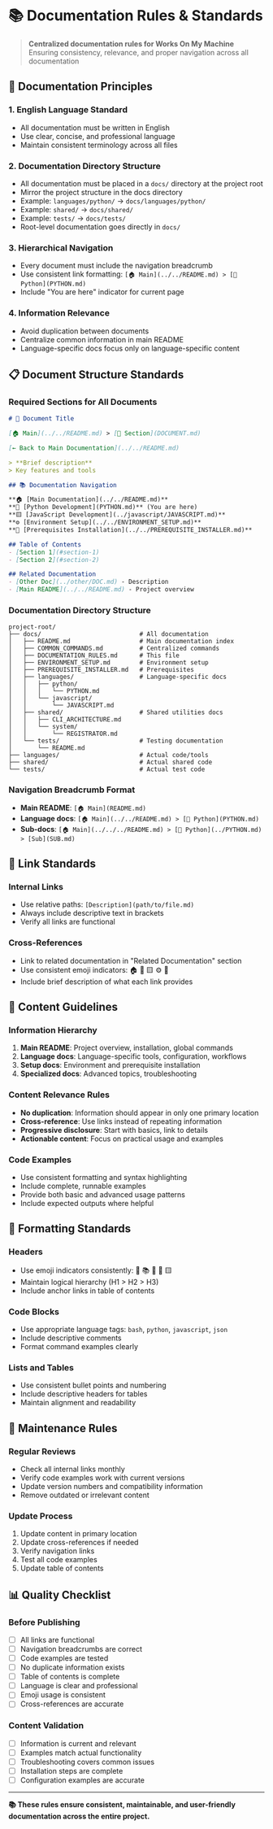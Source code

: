 # 📚 Documentation Rules & Standards

> **Centralized documentation rules for Works On My Machine**  
> Ensuring consistency, relevance, and proper navigation across all documentation

## 🎯 Documentation Principles

### 1. **English Language Standard**
- All documentation must be written in English
- Use clear, concise, and professional language
- Maintain consistent terminology across all files

### 2. **Documentation Directory Structure**
- All documentation must be placed in a `docs/` directory at the project root
- Mirror the project structure in the docs directory
- Example: `languages/python/` → `docs/languages/python/`
- Example: `shared/` → `docs/shared/`
- Example: `tests/` → `docs/tests/`
- Root-level documentation goes directly in `docs/`

### 3. **Hierarchical Navigation**
- Every document must include the navigation breadcrumb
- Use consistent link formatting: `[🏠 Main](../../README.md) > [🐍 Python](PYTHON.md)`
- Include "You are here" indicator for current page

### 4. **Information Relevance**
- Avoid duplication between documents
- Centralize common information in main README
- Language-specific docs focus only on language-specific content

## 📋 Document Structure Standards

### Required Sections for All Documents

```markdown
# 🐍 Document Title

[🏠 Main](../../README.md) > [🐍 Section](DOCUMENT.md)

[← Back to Main Documentation](../../README.md)

> **Brief description**  
> Key features and tools

## 📚 Documentation Navigation

**🏠 [Main Documentation](../../README.md)**  
**🐍 [Python Development](PYTHON.md)** (You are here)  
**🟨 [JavaScript Development](../javascript/JAVASCRIPT.md)**  
**⚙️ [Environment Setup](../../ENVIRONMENT_SETUP.md)**  
**🔧 [Prerequisites Installation](../../PREREQUISITE_INSTALLER.md)**

## Table of Contents
- [Section 1](#section-1)
- [Section 2](#section-2)

## Related Documentation
- [Other Doc](../other/DOC.md) - Description
- [Main README](../../README.md) - Project overview
```

### Documentation Directory Structure
```
project-root/
├── docs/                           # All documentation
│   ├── README.md                   # Main documentation index
│   ├── COMMON_COMMANDS.md          # Centralized commands
│   ├── DOCUMENTATION_RULES.md      # This file
│   ├── ENVIRONMENT_SETUP.md        # Environment setup
│   ├── PREREQUISITE_INSTALLER.md   # Prerequisites
│   ├── languages/                  # Language-specific docs
│   │   ├── python/
│   │   │   └── PYTHON.md
│   │   └── javascript/
│   │       └── JAVASCRIPT.md
│   ├── shared/                     # Shared utilities docs
│   │   ├── CLI_ARCHITECTURE.md
│   │   └── system/
│   │       └── REGISTRATOR.md
│   └── tests/                      # Testing documentation
│       └── README.md
├── languages/                      # Actual code/tools
├── shared/                         # Actual shared code
└── tests/                          # Actual test code
```

### Navigation Breadcrumb Format
- **Main README**: `[🏠 Main](README.md)`
- **Language docs**: `[🏠 Main](../../README.md) > [🐍 Python](PYTHON.md)`
- **Sub-docs**: `[🏠 Main](../../../README.md) > [🐍 Python](../PYTHON.md) > [Sub](SUB.md)`

## 🔗 Link Standards

### Internal Links
- Use relative paths: `[Description](path/to/file.md)`
- Always include descriptive text in brackets
- Verify all links are functional

### Cross-References
- Link to related documentation in "Related Documentation" section
- Use consistent emoji indicators: 🏠 🐍 🟨 ⚙️ 🔧
- Include brief description of what each link provides

## 📝 Content Guidelines

### Information Hierarchy
1. **Main README**: Project overview, installation, global commands
2. **Language docs**: Language-specific tools, configuration, workflows
3. **Setup docs**: Environment and prerequisite installation
4. **Specialized docs**: Advanced topics, troubleshooting

### Content Relevance Rules
- **No duplication**: Information should appear in only one primary location
- **Cross-reference**: Use links instead of repeating information
- **Progressive disclosure**: Start with basics, link to details
- **Actionable content**: Focus on practical usage and examples

### Code Examples
- Use consistent formatting and syntax highlighting
- Include complete, runnable examples
- Provide both basic and advanced usage patterns
- Include expected outputs where helpful

## 🎨 Formatting Standards

### Headers
- Use emoji indicators consistently: 🚀 📚 🔧 🐍 🟨
- Maintain logical hierarchy (H1 > H2 > H3)
- Include anchor links in table of contents

### Code Blocks
- Use appropriate language tags: `bash`, `python`, `javascript`, `json`
- Include descriptive comments
- Format command examples clearly

### Lists and Tables
- Use consistent bullet points and numbering
- Include descriptive headers for tables
- Maintain alignment and readability

## 🔄 Maintenance Rules

### Regular Reviews
- Check all internal links monthly
- Verify code examples work with current versions
- Update version numbers and compatibility information
- Remove outdated or irrelevant content

### Update Process
1. Update content in primary location
2. Update cross-references if needed
3. Verify navigation links
4. Test all code examples
5. Update table of contents

## 📊 Quality Checklist

### Before Publishing
- [ ] All links are functional
- [ ] Navigation breadcrumbs are correct
- [ ] Code examples are tested
- [ ] No duplicate information exists
- [ ] Table of contents is complete
- [ ] Language is clear and professional
- [ ] Emoji usage is consistent
- [ ] Cross-references are accurate

### Content Validation
- [ ] Information is current and relevant
- [ ] Examples match actual functionality
- [ ] Troubleshooting covers common issues
- [ ] Installation steps are complete
- [ ] Configuration examples are accurate

---

**📚 These rules ensure consistent, maintainable, and user-friendly documentation across the entire project.** 